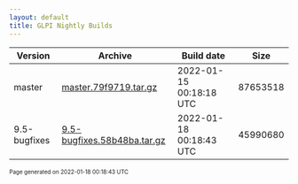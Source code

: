 ```yaml
---
layout: default
title: GLPI Nightly Builds
---
```


Version|Archive|Build date|Size
---|---|---|---
master|[master.79f9719.tar.gz](master.79f9719.tar.gz)|2022-01-15 00:18:18 UTC|87653518
9.5-bugfixes|[9.5-bugfixes.58b48ba.tar.gz](9.5-bugfixes.58b48ba.tar.gz)|2022-01-18 00:18:43 UTC|45990680

<font size="1">Page generated on 2022-01-18 00:18:43 UTC</font>
